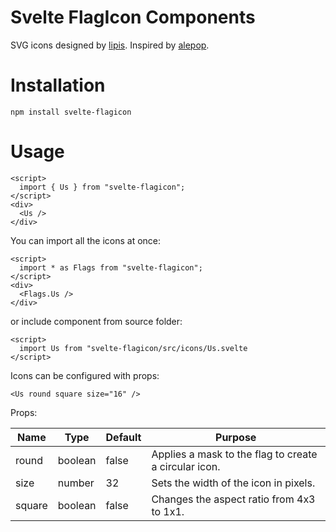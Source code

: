 # Svelte FlagIcon Components

SVG icons designed by [lipis](https://github.com/lipis/flag-icon-css). Inspired by [alepop](https://github.com/alepop/svelte-cryptoicon).

# Installation

```
npm install svelte-flagicon
```

# Usage

```
<script>
  import { Us } from "svelte-flagicon";
</script>
<div>
  <Us />
</div>
```

You can import all the icons at once:

```
<script> 
  import * as Flags from "svelte-flagicon";
</script>
<div>
  <Flags.Us />
</div>
```

or include component from source folder:

```
<script>
  import Us from "svelte-flagicon/src/icons/Us.svelte
</script>
```

Icons can be configured with props:

```
<Us round square size="16" />
```

Props:

| Name | Type | Default | Purpose |
|------|------|---------|---------|
| round | boolean | false | Applies a mask to the flag to create a circular icon. |
| size | number | 32 | Sets the width of the icon in pixels. |
| square | boolean | false | Changes the aspect ratio from 4x3 to 1x1. |
